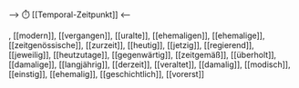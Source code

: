 --> ⏱️ [[Temporal-Zeitpunkt]] <--

, [[modern]], [[vergangen]], [[uralte]], [[ehemaligen]], [[ehemalige]], [[zeitgenössische]], [[zurzeit]], [[heutig]], [[jetzig]], [[regierend]], [[jeweilig]], [[heutzutage]], [[gegenwärtig]], [[zeitgemäß]], [[überholt]], [[damalige]], [[langjährig]], [[derzeit]], [[veraltet]], [[damalig]], [[modisch]], [[einstig]], [[ehemalig]], [[geschichtlich]], [[vorerst]]